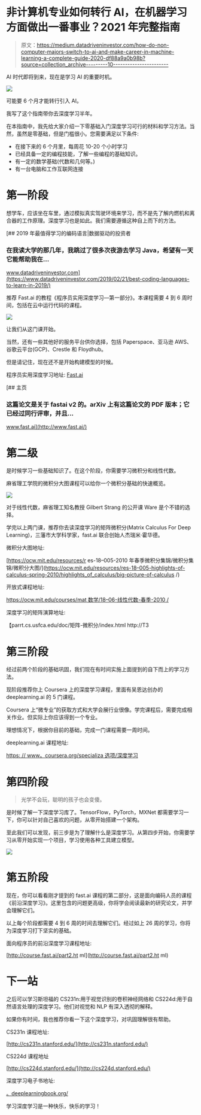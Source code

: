 # 非计算机专业如何转行 AI，在机器学习方面做出一番事业？2021 年完整指南

> 原文：<https://medium.datadriveninvestor.com/how-do-non-computer-majors-switch-to-ai-and-make-career-in-machine-learning-a-complete-guide-2020-df88a9a0b98b?source=collection_archive---------10----------------------->

AI 时代即将到来，现在是学习 AI 的重要时机。

![](img/324d36604b75aeef641638a37e47bb9b.png)

可能要 6 个月才能转行引入 AI。

我写了这个指南带你去深度学习半年。

在本指南中，我先给大家介绍一下零基础入门深度学习可行的材料和学习方法。当然，虽然是零基础，但是门槛很小。您需要满足以下条件:

*   在接下来的 6 个月里，每周花 10-20 个小时学习
*   已经具备一定的编程技能，了解一些编程的基础知识。
*   有一定的数学基础(代数和几何等。)
*   有一台电脑和工作互联网连接

# 第一阶段

想学车，应该坐在车里，通过模拟真实驾驶环境来学习，而不是先了解内燃机和离合器的工作原理。深度学习也是如此。我们需要遵循这种自上而下的方法。

[](https://www.datadriveninvestor.com/2019/02/21/best-coding-languages-to-learn-in-2019/) [## 2019 年最值得学习的编码语言|数据驱动的投资者

### 在我读大学的那几年，我跳过了很多次夜游去学习 Java，希望有一天它能帮助我在…

www.datadriveninvestor.com](https://www.datadriveninvestor.com/2019/02/21/best-coding-languages-to-learn-in-2019/) 

推荐 Fast.ai 的教程《程序员实用深度学习—第一部分》。本课程需要 4 到 6 周时间，包括在云中运行代码的课程。

![](img/3142929a2fb783cbc298baa78a2cb8f6.png)

让我们从这门课开始。

当然，还有一些其他好的服务平台供你选择，包括 Paperspace、亚马逊 AWS、谷歌云平台(GCP)、Crestle 和 Floydhub。

但是请记住，现在还不是开始构建模型的时候。

程序员实用深度学习地址: [Fast.ai](http://www.fast.ai)

[](http://www.fast.ai/) [## 主页

### 这篇论文是关于 fastai v2 的。arXiv 上有这篇论文的 PDF 版本；它已经过同行评审，并且…

www.fast.ai](http://www.fast.ai/) 

# 第二级

是时候学习一些基础知识了。在这个阶段，你需要学习微积分和线性代数。

麻省理工学院的微积分大图课程可以给你一个微积分基础的快速概览。

![](img/38b7eab8ac7b30907e99cdcc193b2f14.png)

对于线性代数，麻省理工知名教授 Gilbert Strang 的公开课 Ware 是个不错的选择。

学完以上两门课，推荐你去读深度学习的矩阵微积分(Matrix Calculus For Deep Learning)，三藩市大学科学家，fast.ai 联合创始人杰瑞米·霍华德。

微积分大图地址:

[https://ocw.mit.edu/resources/r es-18–005-2010 年春季微积分集锦/微积分集锦/微积分大图/](https://ocw.mit.edu/resources/res-18–005-highlights-of-calculus-spring-2010/highlights_of_calculus/big-picture-of-calculus /)

开放式课程地址:

[https://ocw.mit.edu/courses/mat 数学/18–06-线性代数-春季-2010 /](https://ocw.mit.edu/courses/mathematics/18–06-linear-algebra-spring-2010/)

深度学习的矩阵演算地址:

【parrt.cs.usfca.edu/doc/矩阵-微积分/index.html http://T3

# 第三阶段

经过前两个阶段的基础巩固，我们现在有时间实施上面提到的自下而上的学习方法。

现阶段推荐你上 Coursera 上的深度学习课程，里面有吴恩达创办的 deeplearning.ai 的 5 门课程。

Coursera 上“微专业”的获取方式和大学会展行业很像。学完课程后，需要完成相关作业。但实际上你应该得到一个专业。

理想情况下，根据你目前的基础，完成一门课程需要一周时间。

deeplearning.ai 课程地址:

[https: // www。coursera.org/specializa 选项/深度学习](https://www.coursera.org/specializations/deep-learning)

# 第四阶段

> 光学不会玩，聪明的孩子也会变傻。

是时候了解一下深度学习库了。TensorFlow，PyTorch，MXNet 都需要学习一下，你可以针对自己喜欢的问题，从零开始搭建一个架构。

至此我们可以发现，前三步是为了理解什么是深度学习。从第四步开始，你需要学习从零开始实现一个项目，学习使用各种工具建立模型。

![](img/3ae96a3bf4df462063f393e52a2e3536.png)

# 第五阶段

现在，你可以看看刚才提到的 fast.ai 课程的第二部分，这是面向编码人员的课程《前沿深度学习》。这里包含的问题更高级，你将学会阅读最新的研究论文，并学会理解它们。

以上每个阶段都需要 4 到 6 周的时间去理解它们。经过如上 26 周的学习，你将为深度学习打下坚实的基础。

面向程序员的前沿深度学习课程地址:

[http://course.fast.ai/part2.ht ml](http://course.fast.ai/part2.ht ml)

# 下一站

之后可以学习斯坦福的 CS231n:用于视觉识别的卷积神经网络和 CS224d:用于自然语言处理的深度学习。他们对视觉和 NLP 有深入透彻的解释。

如果你有时间，我也推荐你看一下这个深度学习，对巩固理解很有帮助。

CS231n 课程地址:

[http://cs231n.stanford.edu/](http://cs231n.stanford.edu/)

CS224d 课程地址

[http://cs224d.stanford.edu/](http://cs224d.stanford.edu/)

深度学习电子书地址:

[。deeplearningbook.org/](http://www.deeplearningbook.org/)

学习深度学习是一种快乐，快乐的学习！